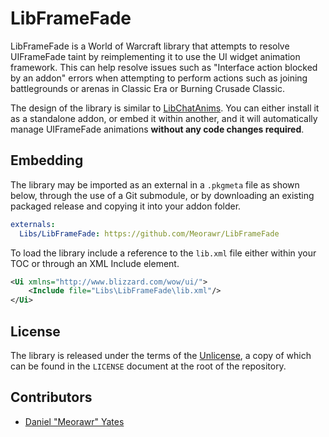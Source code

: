 # LibFrameFade

LibFrameFade is a World of Warcraft library that attempts to resolve UIFrameFade taint by reimplementing it to use the UI widget animation framework. This can help resolve issues such as "Interface action blocked by an addon" errors when attempting to perform actions such as joining battlegrounds or arenas in Classic Era or Burning Crusade Classic.

The design of the library is similar to [LibChatAnims](https://www.curseforge.com/wow/addons/libchatanims). You can either install it as a standalone addon, or embed it within another, and it will automatically manage UIFrameFade animations **without any code changes required**.

## Embedding

The library may be imported as an external in a `.pkgmeta` file as shown below, through the use of a Git submodule, or by downloading an existing packaged release and copying it into your addon folder.

```yaml
externals:
  Libs/LibFrameFade: https://github.com/Meorawr/LibFrameFade
```

To load the library include a reference to the `lib.xml` file either within your TOC or through an XML Include element.

```xml
<Ui xmlns="http://www.blizzard.com/wow/ui/">
    <Include file="Libs\LibFrameFade\lib.xml"/>
</Ui>
```

## License

The library is released under the terms of the [Unlicense](https://unlicense.org/), a copy of which can be found in the `LICENSE` document at the root of the repository.

## Contributors

* [Daniel "Meorawr" Yates](https://github.com/meorawr)
